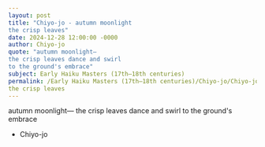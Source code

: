 ```yaml
---
layout: post
title: "Chiyo-jo - autumn moonlight
the crisp leaves"
date: 2024-12-28 12:00:00 -0000
author: Chiyo-jo
quote: "autumn moonlight—
the crisp leaves dance and swirl
to the ground's embrace"
subject: Early Haiku Masters (17th–18th centuries)
permalink: /Early Haiku Masters (17th–18th centuries)/Chiyo-jo/Chiyo-jo - autumn moonlight
the crisp leaves
---
```


autumn moonlight—
the crisp leaves dance and swirl
to the ground's embrace

- Chiyo-jo
